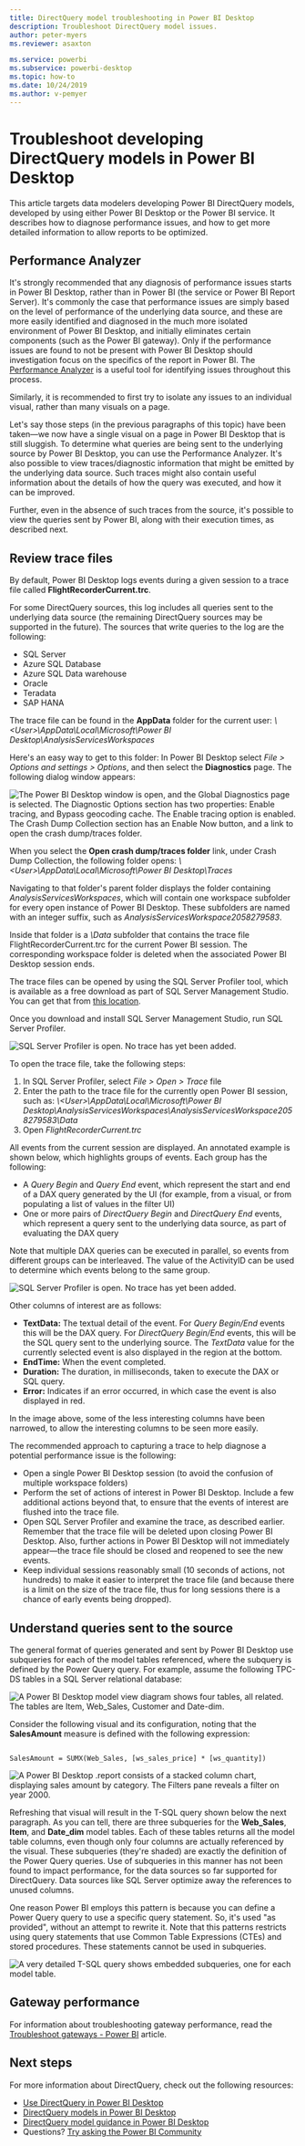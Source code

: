 ```yaml
---
title: DirectQuery model troubleshooting in Power BI Desktop
description: Troubleshoot DirectQuery model issues.
author: peter-myers
ms.reviewer: asaxton

ms.service: powerbi
ms.subservice: powerbi-desktop
ms.topic: how-to
ms.date: 10/24/2019
ms.author: v-pemyer
---
```


# Troubleshoot developing DirectQuery models in Power BI Desktop

This article targets data modelers developing Power BI DirectQuery models, developed by using either Power BI Desktop or the Power BI service. It describes how to diagnose performance issues, and how to get more detailed information to allow reports to be optimized.

## Performance Analyzer

It's strongly recommended that any diagnosis of performance issues starts in Power BI Desktop, rather than in Power BI (the service or Power BI Report Server). It's commonly the case that performance issues are simply based on the level of performance of the underlying data source, and these are more easily identified and diagnosed in the much more isolated environment of Power BI Desktop, and initially eliminates certain components (such as the Power BI gateway). Only if the performance issues are found to not be present with Power BI Desktop should investigation focus on the specifics of the report in Power BI. The [Performance Analyzer](../create-reports/desktop-performance-analyzer.md) is a useful tool for identifying issues throughout this process.

Similarly, it is recommended to first try to isolate any issues to an individual visual, rather than many visuals on a page.

Let's say those steps (in the previous paragraphs of this topic) have been taken—we now have a single visual on a page in Power BI Desktop that is still sluggish. To determine what queries are being sent to the underlying source by Power BI Desktop, you can use the Performance Analyzer. It's also possible to view traces/diagnostic information that might be emitted by the underlying data source. Such traces might also contain useful information about the details of how the query was executed, and how it can be improved.

Further, even in the absence of such traces from the source, it's possible to view the queries sent by Power BI, along with their execution times, as described next.

## Review trace files

By default, Power BI Desktop logs events during a given session to a trace file called **FlightRecorderCurrent.trc**.

For some DirectQuery sources, this log includes all queries sent to the underlying data source (the remaining DirectQuery sources may be supported in the future). The sources that write queries to the log are the following:

- SQL Server
- Azure SQL Database
- Azure SQL Data warehouse
- Oracle
- Teradata
- SAP HANA

The trace file can be found in the **AppData** folder for the current user: _\\\<User>\AppData\Local\Microsoft\Power BI Desktop\AnalysisServicesWorkspaces_

Here's an easy way to get to this folder: In Power BI Desktop select _File > Options and settings > Options_, and then select the **Diagnostics** page. The following dialog window appears:

![The Power BI Desktop window is open, and the Global Diagnostics page is selected. The Diagnostic Options section has two properties: Enable tracing, and Bypass geocoding cache. The Enable tracing option is enabled. The Crash Dump Collection section has an Enable Now button, and a link to open the crash dump/traces folder.](media/desktop-directquery-troubleshoot/desktop-directquery-troubleshoot-desktop-file-options-diagnostics.png)

When you select the **Open crash dump/traces folder** link, under Crash Dump Collection, the following folder opens: _\\\<User>\AppData\Local\Microsoft\Power BI Desktop\Traces_

Navigating to that folder's parent folder displays the folder containing _AnalysisServicesWorkspaces_, which will contain one workspace subfolder for every open instance of Power BI Desktop. These subfolders are named with an integer suffix, such as _AnalysisServicesWorkspace2058279583_.

Inside that folder is a _\Data_ subfolder that contains the trace file FlightRecorderCurrent.trc for the current Power BI session. The corresponding workspace folder is deleted when the associated Power BI Desktop session ends.

The trace files can be opened by using the SQL Server Profiler tool, which is available as a free download as part of SQL Server Management Studio. You can get that from [this location](/sql/ssms/download-sql-server-management-studio-ssms?view=sql-server-2017).

Once you download and install SQL Server Management Studio, run SQL Server Profiler.

![SQL Server Profiler is open. No trace has yet been added.](media/desktop-directquery-troubleshoot/desktop-directquery-troubleshoot-sql-server-profiler-trace.png)

To open the trace file, take the following steps:

1. In SQL Server Profiler, select _File > Open > Trace_ file
2. Enter the path to the trace file for the currently open Power BI session, such as:
_\\\<User>\AppData\Local\Microsoft\Power BI Desktop\AnalysisServicesWorkspaces\AnalysisServicesWorkspace2058279583\Data_
3. Open _FlightRecorderCurrent.trc_

All events from the current session are displayed. An annotated example is shown below, which highlights groups of events. Each group has the following:

- A _Query Begin_ and _Query End_ event, which represent the start and end of a DAX query generated by the UI (for example, from a visual, or from populating a list of values in the filter UI)
- One or more pairs of _DirectQuery Begin_ and _DirectQuery End_ events, which represent a query sent to the underlying data source, as part of evaluating the DAX query

Note that multiple DAX queries can be executed in parallel, so events from different groups can be interleaved. The value of the ActivityID can be used to determine which events belong to the same group.

![SQL Server Profiler is open. No trace has yet been added.](media/desktop-directquery-troubleshoot/desktop-directquery-troubleshoot-sql-server-profiler-trace.png)

Other columns of interest are as follows:

- **TextData:** The textual detail of the event. For _Query Begin/End_ events this will be the DAX query. For _DirectQuery Begin/End_ events, this will be the SQL query sent to the underlying source. The _TextData_ value for the currently selected event is also displayed in the region at the bottom.
- **EndTime:** When the event completed.
- **Duration:** The duration, in milliseconds, taken to execute the DAX or SQL query.
- **Error:** Indicates if an error occurred, in which case the event is also displayed in red.

In the image above, some of the less interesting columns have been narrowed, to allow the interesting columns to be seen more easily.

The recommended approach to capturing a trace to help diagnose a potential performance issue is the following:

- Open a single Power BI Desktop session (to avoid the confusion of multiple workspace folders)
- Perform the set of actions of interest in Power BI Desktop. Include a few additional actions beyond that, to ensure that the events of interest are flushed into the trace file.
- Open SQL Server Profiler and examine the trace, as described earlier. Remember that the trace file will be deleted upon closing Power BI Desktop. Also, further actions in Power BI Desktop will not immediately appear—the trace file should be closed and reopened to see the new events.
- Keep individual sessions reasonably small (10 seconds of actions, not hundreds) to make it easier to interpret the trace file (and because there is a limit on the size of the trace file, thus for long sessions there is a chance of early events being dropped).

## Understand queries sent to the source

The general format of queries generated and sent by Power BI Desktop use subqueries for each of the model tables referenced, where the subquery is defined by the Power Query query. For example, assume the following TPC-DS tables in a SQL Server relational database:

![A Power BI Desktop model view diagram shows four tables, all related. The tables are Item, Web_Sales, Customer and Date-dim.](media/desktop-directquery-troubleshoot/desktop-directquery-troubleshoot-model-view-diagram.png)

Consider the following visual and its configuration, noting that the **SalesAmount** measure is defined with the following expression:

```dax

SalesAmount = SUMX(Web_Sales, [ws_sales_price] * [ws_quantity])

```

![A Power BI Desktop .report consists of a stacked column chart, displaying sales amount by category. The Filters pane reveals a filter on year 2000.](media/desktop-directquery-troubleshoot/desktop-directquery-troubleshoot-example-report.png)

Refreshing that visual will result in the T-SQL query shown below the next paragraph. As you can tell, there are three subqueries for the **Web_Sales**, **Item**, and **Date_dim** model tables. Each of these tables returns all the model table columns, even though only four columns are actually referenced by the visual. These subqueries (they're shaded) are exactly the definition of the Power Query queries. Use of subqueries in this manner has not been found to impact performance, for the data sources so far supported for DirectQuery. Data sources like SQL Server optimize away the references to unused columns.

One reason Power BI employs this pattern is because you can define a Power Query query to use a specific query statement. So, it's used "as provided", without an attempt to rewrite it. Note that this patterns restricts using query statements that use Common Table Expressions (CTEs) and stored procedures. These statements cannot be used in subqueries.

![A very detailed T-SQL query shows embedded subqueries, one for each model table.](media/desktop-directquery-troubleshoot/desktop-directquery-troubleshoot-example-query.png)

## Gateway performance

For information about troubleshooting gateway performance, read the [Troubleshoot gateways - Power BI](service-gateway-onprem-tshoot.md) article.

## Next steps

For more information about DirectQuery, check out the following resources:

- [Use DirectQuery in Power BI Desktop](desktop-use-directquery.md)
- [DirectQuery models in Power BI Desktop](desktop-directquery-about.md)
- [DirectQuery model guidance in Power BI Desktop](../guidance/directquery-model-guidance.md)
- Questions? [Try asking the Power BI Community](https://community.powerbi.com/)

